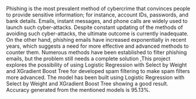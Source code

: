 Phishing is the most prevalent method of cybercrime that convinces people to provide sensitive information; for instance, account IDs, passwords, and bank details. Emails, instant messages, and phone calls are widely used to launch such cyber-attacks. Despite constant updating of the methods of avoiding such cyber-attacks, the ultimate outcome is currently inadequate. On the other hand, phishing emails have increased exponentially in recent years, which suggests a need for more effective and advanced methods to counter them. Numerous methods have been established to filter phishing emails, but the problem still needs a complete solution ,This project explores the possibility of using  Logistic Regression with Select by Weight and XGradient Boost Tree for developed spam filtering to make spam filters more advanced. The model has been built using Logistic Regression with Select by Weight and XGradient Boost Tree showing a good result. Accuracy generated from the mentioned models is 95.13%.
